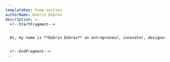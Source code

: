 ```yaml
---
templateKey: home-section
authorName: Dobrin Dobrev
description: >-
  <!--StartFragment-->


  Hi, my name is **Dobrin Dobrev** an entrepreneur, innovator, designer, and **Javascript** developer. It is your first time here, please read the [introductory blog post](https://piratecactus.com/blog/welcome-to-pirate-cactus). I love building creative, responsive, and blazing-fast websites...I specialize in creating websites using the JAM stack and physics-based animations with react-spring. [JAM STACK](https://piratecactus.com/blog/what-is-jam-stack) is modern architecture to create fast and secure sites and dynamic apps with JavaScript, APIs, and prerendered Markup, served without web servers, combined with fantastic physics-based animations gives unique user experience.


  <!--EndFragment-->
---
```

